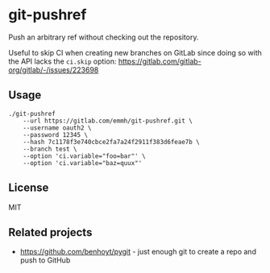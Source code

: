 # git-pushref

Push an arbitrary ref without checking out the repository.

Useful to skip CI when creating new branches on GitLab since
doing so with the API lacks the `ci.skip` option:
https://gitlab.com/gitlab-org/gitlab/-/issues/223698

## Usage

    ./git-pushref
        --url https://gitlab.com/emmh/git-pushref.git \
        --username oauth2 \
        --password 12345 \
        --hash 7c1178f3e740cbce2fa7a24f2911f383d6feae7b \
        --branch test \
        --option 'ci.variable="foo=bar"' \
        --option 'ci.variable="baz=quux"'

## License

MIT

## Related projects

* https://github.com/benhoyt/pygit - just enough git to create a repo and push to GitHub
